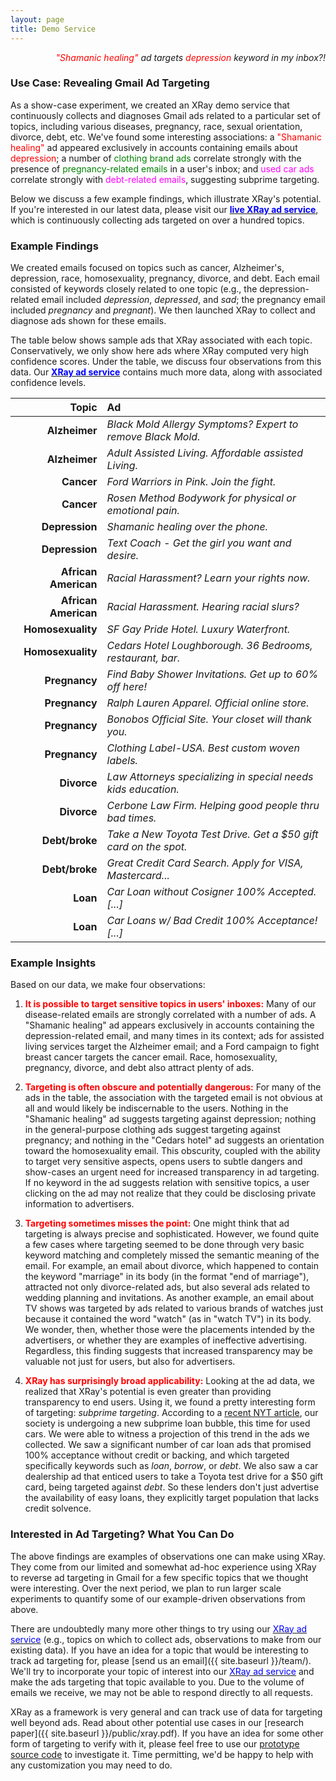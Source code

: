 ```yaml
---
layout: page
title: Demo Service
---
```


<p class = "message" align="right">
    <i><font color="red">"Shamanic healing"</font> ad targets
       <font color="red">depression</font> keyword in my inbox?!</i>
</p>


### Use Case:  Revealing Gmail Ad Targeting

As a show-case experiment, we created an XRay demo service that
continuously collects and diagnoses Gmail ads related to a particular
set of topics, including various diseases, pregnancy, race, sexual
orientation, divorce, debt, etc.  We've found some interesting
associations: a <font color="red">"Shamanic healing"</font> ad appeared
exclusively in accounts containing emails about <font color="red">depression</font>;
a number of <font color="green">clothing brand ads</font> correlate strongly
with the presence of <font color="green">pregnancy-related emails</font>
in a user's inbox; and <font color="magenta">used car ads</font> correlate
strongly with <font color="magenta">debt-related emails</font>, suggesting
subprime targeting.

Below we discuss a few example findings, which illustrate XRay's potential.
If you're interested in our latest data, please visit our
<a href="http://data.lec.io/"><font color="blue"><b>live XRay ad service</b></font></a>,
which is continuously collecting ads targeted on over a hundred topics.


### Example Findings

We created emails focused on topics such as cancer, Alzheimer's, depression,
race, homosexuality, pregnancy, divorce, and debt.  Each email consisted
of keywords closely related to one topic (e.g., the depression-related email
included <i>depression</i>, <i>depressed</i>, and <i>sad</i>; the pregnancy
email included <i>pregnancy</i> and <i>pregnant</i>).
We then launched XRay to collect and diagnose ads shown for these emails.

The table below shows sample ads that XRay associated with each topic.
Conservatively, we only show here ads where XRay computed very high confidence scores.
 Under the table, we discuss four observations from this data. Our
<a href="http://data.lec.io/"><font color="blue"><b>XRay ad service</b></font></a>
contains much more data, along with associated confidence levels.

<font size="3.5pt">

| Topic               | Ad                                                               |
| -------------------:|:---------------------------------------------------------------- |
| **Alzheimer**       | *Black Mold Allergy Symptoms? Expert to remove Black Mold.*      |
| **Alzheimer**       | *Adult Assisted Living. Affordable assisted Living.*             |
| **Cancer**          | *Ford Warriors in Pink. Join the fight.*                         |
| **Cancer**          | *Rosen Method Bodywork for physical or emotional pain.*          |
| **Depression**      | *Shamanic healing over the phone.*                               |
| **Depression**      | *Text Coach - Get the girl you want and desire.*                 |
| **African American**| *Racial Harassment? Learn your rights now.*                     |
| **African American**| *Racial Harassment. Hearing racial slurs?*                      |
| **Homosexuality**   | *SF Gay Pride Hotel. Luxury Waterfront.*                         |
| **Homosexuality**   | *Cedars Hotel Loughborough. 36 Bedrooms, restaurant, bar.*       |
| **Pregnancy**       | *Find Baby Shower Invitations. Get up to 60% off here!*          |
| **Pregnancy**       | *Ralph Lauren Apparel.  Official online store.*                  |
| **Pregnancy**       | *Bonobos Official Site. Your closet will thank you.*             |
| **Pregnancy**       | *Clothing Label-USA. Best custom woven labels.*                  |
| **Divorce**         | *Law Attorneys specializing in special needs kids education.*    |
| **Divorce**         | *Cerbone Law Firm. Helping good people thru bad times.*          |
| **Debt/broke**      | *Take a New Toyota Test Drive. Get a $50 gift card on the spot.* |
| **Debt/broke**      | *Great Credit Card Search.  Apply for VISA, Mastercard...*       |
| **Loan**            | *Car Loan without Cosigner 100% Accepted. [...]*                 |
| **Loan**            | *Car Loans w/ Bad Credit 100% Acceptance! [...]*                 |

</font>


### Example Insights

Based on our data, we make four observations:

1. <font color="red"><b>It is possible to target sensitive topics in users' inboxes:</b></font>
Many of our disease-related emails are strongly correlated with
a number of ads.  A "Shamanic healing" ad appears exclusively in accounts
containing the depression-related email, and many times in its context; ads for
assisted living services target the Alzheimer email; and a Ford campaign to
fight breast cancer targets the cancer email.
Race, homosexuality, pregnancy, divorce, and debt also attract plenty of ads.

2. <font color="red"><b>Targeting is often obscure and potentially dangerous:</b></font>
For many of the ads in the table, the association with the targeted email
is not obvious at all and would likely be indiscernable to the users.
Nothing in the "Shamanic healing" ad suggests targeting against depression;
nothing in the general-purpose clothing ads suggest targeting against pregnancy;
and nothing in the "Cedars hotel" ad suggests an orientation toward the
homosexuality email.
This obscurity, coupled with the ability to target very sensitive aspects, opens
users to subtle dangers and show-cases an urgent need for increased transparency
in ad targeting.  If no keyword in the ad suggests relation with sensitive topics,
a user clicking on the ad may not realize that they could be disclosing private
information to advertisers.

3. <font color="red"><b>Targeting sometimes misses the point:</b></font>
One might think that ad targeting is always precise and sophisticated.  However,
we found quite a few cases where targeting seemed to be done through very basic
keyword matching and completely missed the semantic meaning of the email.
For example, an email about divorce, which happened to contain the keyword "marriage"
in its body (in the format "end of marriage"), attracted not only divorce-related ads,
but also several ads related to wedding planning and invitations.  As another example,
an email about TV shows was targeted by ads related to various brands of watches just
because it contained the word "watch" (as in "watch TV") in its body. We wonder, then,
whether those were the placements intended by the advertisers, or whether they are
examples of ineffective advertising.
Regardless, this finding suggests that increased transparency may be valuable
not just for users, but also for advertisers.

4. <font color="red"><b>XRay has surprisingly broad applicability:</b></font>
Looking at the ad data, we realized that XRay's potential is even greater
than providing transparency to end users.  Using it, we found a pretty interesting
form of targeting: *subprime targeting*.  According to a [recent NYT
article](http://dealbook.nytimes.com/2014/07/19/in-a-subprime-bubble-for-used-cars-unfit-borrowers-pay-sky-high-rates/), our society is undergoing a new subprime loan bubble, this
time for used cars.  We were able to witness a projection of this
trend in the ads we collected.  We saw a significant number of car loan
ads that promised 100% acceptance without credit or backing, and which
targeted specifically keywords such as *loan*, *borrow*, or *debt*.
We also saw a car dealership ad that enticed users to take a Toyota test drive
for a $50 gift card, being targeted against *debt*.
So these lenders don't just advertise the availability of easy loans, they
explicitly target population that lacks credit solvence.

<!-- We've also seen a car dealership ad correlated strongly with the *debt*
keyword; it enticed the targeted users to take a Toyota test drive by
offering a $50 gift. -->

<!--These examples made us reflect on a new use for XRay: if
advertising is an integral part of our society, our hypothesis is that
revealing ad targeting might enable new, interesting ways to quantify trends
within the society (e.g., economic trends, political campaigns, etc.).
We leave investigation of this hypothesis for future work.-->


<!--Inspired by these ads, we developed an
[attack](#attack) that illustrates the dangers of obscure targeting.-->

<!-- 
Finally, lots of ads about stock investments were targeted against an email about debt
and personal bankruptcy.  Incidentally, searching for "end of marriage" in Google
yields only divorce-related results, suggesting that search may be more semantic
than ad targeting in this particular case.
Regardless, this finding suggests that increased transparency may be valuable
not just for users, but also for advertisers, who may wish to know how their ads
are actually being placed.
-->


<!--
<h3 id="attack"> A Potential Attack </h3>

Our realization that it is possible to target ads against sensitive topics,
including various diseases, sexual orientation, personal financial situation, etc.,
made us think about a particular attack.  Imagine an insurance company wanted to
gain insight into pre-existing conditions of its customers before signing them up.
It could create two ad campaigns -- one that targets cancer and another youth -- and
assign different URLs to each campaign.  It could then offer higher premium quotes to
visitors who come through the cancer-related ads to discourage them from signing up
while offering lower premium quotes to those who come through youth-related ads.
We believe that the potential for this attack illustrates the urgent need for increased
transparency in ad targeting.
-->

<!--
To verify that this attack is possible, we implemented an innocuous version of it.
We created some ad campaigns, each targeted against various sensitive topics, including
cancer, depression, pregnancy, sexuality, race, etc.  Our ads clearly stated their
research-related purpose and the fact that clicking on them would leak out potentially
sensitive information about them to us.  Upon clicking on an ad, the user would be
redirected to a page that revealed to them what we knew about them from just this click.
We then asked them to fill in a form to relate their level of surprise at realizing what
we knew about them.  We retained no personally identifiable information (e.g., IP,
location, cookies, etc.) associated with the responses. -->

<!--
The table below shows our impressions, clicks, and form fill-ins for each
ad campaign, along with a few example .  XXX (1) It is possible to customize
the service to the campaign.  (2) It would be trivial to collect this
information using PII .  (3) Users are extremely surprised at realizing that they
are being targeted with various emails. XXX
-->


### Interested in Ad Targeting?  What You Can Do

The above findings are examples of observations one can make using XRay.
They come from our limited and somewhat ad-hoc experience using XRay to reverse ad
targeting in Gmail for a few specific topics that we thought were interesting.  Over the
next period, we plan to run larger scale experiments to quantify some of our
example-driven observations from above.

There are undoubtedly many more other things to try using our <a href="http://data.lec.io/">
<font color="blue">XRay ad service</font></a>
(e.g., topics on which to collect ads, observations to make from our existing data).
If you have an idea for a topic that would be interesting to track ad targeting for,
please [send us an email]({{ site.baseurl }}/team/).  We'll try to incorporate your
topic of interest into our <a href="http://data.lec.io/">
<font color="blue">XRay ad service</font></a> and make the ads targeting that topic
available to you.  Due to the volume of emails we receive, we may not be able to
respond directly to all requests.

XRay as a framework is very general and can track use of data for targeting well beyond
ads.  Read about other potential use cases in our
[research paper]({{ site.baseurl }}/public/xray.pdf).
If you have an idea for some other form of targeting to verify with it, please feel
free to use our [prototype source code](https://github.com/MatLecu/xray) to investigate
it.  Time permitting, we'd be happy to help with any customization you may need to do.

